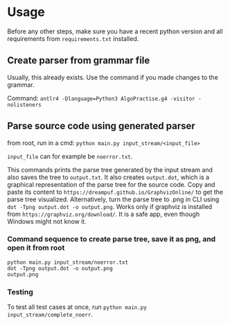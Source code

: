 # Usage
Before any other steps, make sure you have a recent python version and all requirements from `requirements.txt` installed.

## Create parser from grammar file

Usually, this already exists. Use the command if you made changes to the grammar.

Command: `antlr4 -Dlanguage=Python3 AlgoPractise.g4 -visitor -nolisteners`


## Parse source code using generated parser
from root, run in a cmd: `python main.py input_stream/<input_file>`

`input_file` can for example be `noerror.txt`.

This commands prints the parse tree generated by the input stream and also saves the tree to `output.txt`. It also creates `output.dot`, which is a graphical representation of the parse tree for the source code. Copy and paste its content to `https://dreampuf.github.io/GraphvizOnline/` to get the parse tree visualized. Alternatively, turn the parse tree to .png in CLI using `dot -Tpng output.dot -o output.png`. Works only if graphviz is installed from `https://graphviz.org/download/`. It is a safe app, even though Windows might not know it.

### Command sequence to create parse tree, save it as png, and open it from root
``` 
python main.py input_stream/noerror.txt
dot -Tpng output.dot -o output.png
output.png
```
### Testing
To test all test cases at once, run `python main.py input_stream/complete_noerr`.